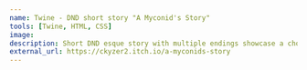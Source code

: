 ```yaml
---
name: Twine - DND short story "A Myconid's Story"
tools: [Twine, HTML, CSS]
image: 
description: Short DND esque story with multiple endings showcase a choose your own adventure story with questionable writing but cool mechanics for being text based.
external_url: https://ckyzer2.itch.io/a-myconids-story
---
```

